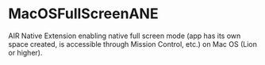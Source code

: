 MacOSFullScreenANE
==================

AIR Native Extension enabling native full screen mode (app has its own space created, is accessible through Mission Control, etc.) on Mac OS (Lion or higher). 

